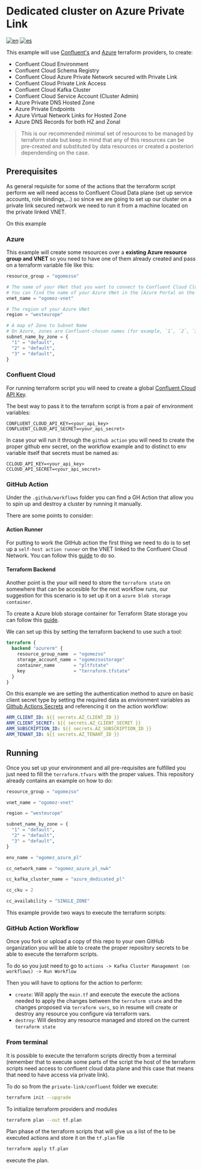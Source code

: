 # Dedicated cluster on Azure Private Link 
 
[![en](https://img.shields.io/badge/lang-en-red.svg)](https://github.com/ogomezso/confluent-terraform-azure-playground/blob/main/private-link/README.md)
[![es](https://img.shields.io/badge/lang-es-yellow.svg)](https://github.com/ogomezso/confluent-terraform-azure-playground/blob/main/private-link/README.es.md)


This example will use [Confluent's](https://registry.terraform.io/providers/confluentinc/confluent/latest/docs) and [Azure](https://registry.terraform.io/providers/hashicorp/azurerm/latest/docs) terraform providers, to create:

- Confluent Cloud Environment
- Confluent Cloud Schema Registry
- Confluent Cloud Azure Private Network secured with Private Link
- Confluent Cloud Private Link Access
- Confluent Cloud Kafka Cluster
- Confluent Cloud Service Account (Cluster Admin)
- Azure Private DNS Hosted Zone
- Azure Private Endpoints
- Azure Virtual Network Links for Hosted Zone
- Azure DNS Records for both HZ and Zonal

> This is our recommended minimal set of resources to be managed by terraform state but keep in mind that any of this resources can be pre-created and substituted by data resources or created a posteriori dependending on the case.

## Prerequisites

As general requisite for some of the actions that the terraform script perform we will need access to Confluent Cloud Data plane (set up service accounts, role bindings,...) so since we are going to set up our cluster on a private link secured network we need to run it from a machine located on the private linked VNET.

On this example

### Azure

This example will create some resources over a **existing Azure resource group and VNET** so you need to have one of them already created and pass on a terraform variable file like this:

```terraform
resource_group = "ogomezso"

# The name of your VNet that you want to connect to Confluent Cloud Cluster
# You can find the name of your Azure VNet in the [Azure Portal on the Overview tab of your Azure Virtual Network](https://portal.azure.com/#blade/HubsExtension/BrowseResource/resourceType/Microsoft.Network%2FvirtualNetworks).
vnet_name = "ogomez-vnet"

# The region of your Azure VNet
region = "westeurope"

# A map of Zone to Subnet Name
# On Azure, zones are Confluent-chosen names (for example, `1`, `2`, `3`) since Azure does not have universal zone identifiers.
subnet_name_by_zone = {
  "1" = "default",
  "2" = "default",
  "3" = "default",
}
```

### Confluent Cloud

For running terraform script you will need to create a global [Confluent Cloud API Key](https://docs.confluent.io/cloud/current/access-management/authenticate/api-keys/api-keys.html?_ga=2.231529055.1958880784.1713172368-1450644743.1702551086&_gac=1.81281381.1711472085.CjwKCAjw5ImwBhBtEiwAFHDZx9ECrTVq-WTKbclHtPX2nUzZ6700UVxHeaOnCV7XOxDXs2ZrM7Mi7hoCe8YQAvD_BwE&_gl=1*mizv6d*_ga*MTQ1MDY0NDc0My4xNzAyNTUxMDg2*_ga_D2D3EGKSGD*MTcxMzE3MjM2OC42NDIuMC4xNzEzMTcyMzY4LjYwLjAuMA..#cloud-cloud-api-keys).

The best way to pass it to the terraform script is from a pair of environment variables: 

```text
CONFLUENT_CLOUD_API_KEY=<your_api_key>
CONFLUENT_CLOUD_API_SECRET=<your_api_secret>
```
In case your will run it through the `github action` you will need to create the proper github env secret, on the workflow example and to distinct to env variable itself that secrets must be named as:

```text
CCLOUD_API_KEY=<your_api_key>
CCLOUD_API_SECRET=<your_api_secret> 
```

### GitHub Action

Under the `.github/workflows` folder you can find a GH Action that allow you to spin up and destroy a cluster by running it manually.

There are some points to consider:

#### Action Runner

For putting to work the GitHub action the first thing we need to do is to set up a `self-host action runner` on the VNET linked to the Confluent Cloud Network. You can follow this [guide](https://www.cloudwithchris.com/blog/github-selfhosted-runner-on-azure/) to do so.

#### Terraform Backend

Another point is the your will need to store the `terraform state` on somewhere that can be accesible for the next workflow runs, our suggestion for this scenario is to set up it on a `azure blob storage container`.

To create a Azure blob storage container for Terraform State storage you can follow this [guide](https://learn.microsoft.com/en-us/azure/developer/terraform/store-state-in-azure-storage?tabs=azure-cli).

We can set up this by setting the terraform backend to use such a tool:

````terraform
terraform {
  backend "azurerm" {
    resource_group_name  = "ogomezso"
    storage_account_name = "ogomezsostorage"
    container_name       = "pltfstate"
    key                  = "terraform.tfstate"
  }
}
````

On this example we are setting the authentication method to azure on basic client secret type by setting the required data as environment variables as [Github Actions Secrets](https://docs.github.com/en/actions/security-guides/using-secrets-in-github-actions) and referencing it on the action workflow:

````yaml
ARM_CLIENT_ID: ${{ secrets.AZ_CLIENT_ID }}
ARM_CLIENT_SECRET: ${{ secrets.AZ_CLIENT_SECRET }}
ARM_SUBSCRIPTION_ID: ${{ secrets.AZ_SUBSCRIPTION_ID }}
ARM_TENANT_ID: ${{ secrets.AZ_TENANT_ID }}
````

## Running

Once you set up your environment and all pre-requisites are fulfilled you just need to fill the `terraform.tfvars` with the proper values. This repository already contains an example on how to do:

```terraform
resource_group = "ogomezso"

vnet_name = "ogomez-vnet"

region = "westeurope"

subnet_name_by_zone = {
  "1" = "default",
  "2" = "default",
  "3" = "default",
}

env_name = "ogomez_azure_pl"

cc_network_name = "ogomez_azure_pl_nwk"

cc_kafka_cluster_name = "azure_dedicated_pl"

cc_cku = 2

cc_availability = "SINGLE_ZONE"
```
This example provide two ways to execute the terraform scripts:

### GitHub Action Workflow

Once you fork or upload a copy of this repo to your own GitHub organization you will be able to create the proper repository secrets to be able to execute the terraform scripts.

To do so you just need to go to `actions -> Kafka Cluster Management (on workflows) -> Run Workflow`

Then you will have to options for the action to perform:

- `create`: Will apply the `main.tf` and execute the execute the actions needed to apply the changes between the `terraform state` and the changes proposed via `terraform vars`, so in resume will create or destroy any resource you configure via terraform vars.
- `destroy`: Will destroy any resource managed and stored on the current `terraform state`

### From terminal

It is possible to execute the terraform scripts directly from a terminal (remember that to execute some parts of the script the host of the terraform scripts need access to confluent cloud data plane and this case that means that need to have access via private link).

To do so from the `private-link/confluent` folder we execute:

```bash
terraform init --upgrade
```

To initialize terraform providers and modules

```bash
terraform plan --out tf.plan
```

Plan phase of the terraform scripts that will give us a list of the to be executed actions and store it on the `tf.plan` file

```bash
terraform apply tf.plan
```

execute the plan.
